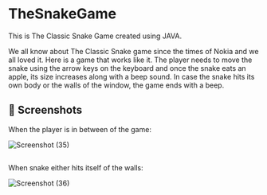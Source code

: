 # TheSnakeGame
This is The Classic Snake Game created using JAVA.

We all know about The Classic Snake game since the times of Nokia and we all loved it. Here is a game that works like it. The player needs to move the snake using the arrow keys on the keyboard and once the snake eats an apple, its size increases along with a beep sound. In case the snake hits its own body or the walls of the window, the game ends with a beep.

## 📸 Screenshots

When the player is in between of the game:

![Screenshot (35)](https://user-images.githubusercontent.com/104768169/176256813-1eb04d48-081a-42e3-90bb-cdbef182b884.png)
##

When snake either hits itself of the walls:

![Screenshot (36)](https://user-images.githubusercontent.com/104768169/176256833-914ab891-544a-443f-b7e6-373c37d42ce3.png)
